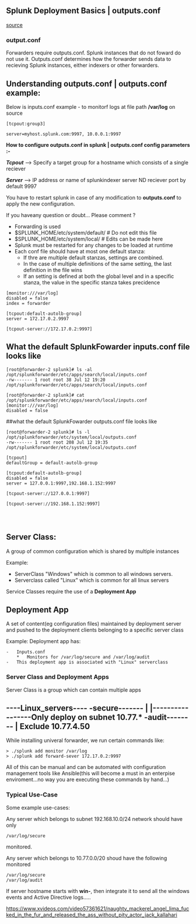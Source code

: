 ## Splunk Deployment Basics  | outputs.conf


[source](https://www.learnsplunk.com/understanding-inputsconf-in-splunk--outputsconf-in-splunk.html)

###  output.conf


Forwarders require outputs.conf.
Splunk instances that do not foward do not use it.
Outputs.conf determines how the forwarder sends data to
recieving Splunk instances, either indexers or other forwarders.


## Understanding outputs.conf | outputs.conf example:
Below is inputs.conf example - to monitorf logs at 
file path **/var/log** on source
```
[tcpout:group3]

server=myhost.splunk.com:9997, 10.0.0.1:9997
```
**How to configure outputs.conf in splunk  | outputs.conf config parameters :-**


***Tcpout*** --> Specify a target group for a hostname
which consists of a single reciever

***Server*** --> IP address or name of splunkindexer server ND reciever port by default 9997

You have to restart splunk in case of any modification to **outputs.conf** to apply the new configuration.

If you haveany question or doubt... Please comment ?






















*   Forwarding is used 
*   $SPLUNK_HOME/etc/system/default/  # Do not edit this file
*   $SPLUNK_HOME/etc/system/local/    # Edits can be made here
*   Splunk must be restarted for any changes to be loaded at runtime
*   Each conf file should have at most one default stanza:
    -   If thre are multiple default stanzas, settings are combined.
    -   In the case of multiple definitions of the same setting,
        the last definition in the file wins
    -   If an setting is defined at both the global level and in a 
        specific stanza, the value in the specific stanza takes precidence







```
[monitor:///var/log]
disabled = false 
index = forwarder

[tcpout:default-autolb-group]
server = 172.17.0.2.9997

[tcpout-server://172.17.0.2:9997]

```


## What the default SplunkFowarder inputs.conf file looks like
```
[root@forwarder-2 splunk]# ls -al /opt/splunkforwarder/etc/apps/search/local/inputs.conf
-rw------- 1 root root 38 Jul 12 19:20 /opt/splunkforwarder/etc/apps/search/local/inputs.conf

[root@forwarder-2 splunk]# cat /opt/splunkforwarder/etc/apps/search/local/inputs.conf
[monitor:///var/log]
disabled = false

```


##what the default SplunkFowarder outputs.conf file looks like
```
[root@forwarder-2 splunk]# ls -l /opt/splunkforwarder/etc/system/local/outputs.conf
-rw------- 1 root root 208 Jul 12 19:35 /opt/splunkforwarder/etc/system/local/outputs.conf

[tcpout]
defaultGroup = default-autolb-group

[tcpout:default-autolb-group]
disabled = false
server = 127.0.0.1:9997,192.168.1.152:9997

[tcpout-server://127.0.0.1:9997]

[tcpout-server://192.168.1.152:9997]




```






## Server Class:

A group of common configuration which is shared by multiple instances

Example:

*   ServerClass "Windows" which is common to all windows servers.
*   Serverclass called "Linux" which is common for all linux servers


Service Classes require the use of a **Deployment App**




## Deployment App

A set of content(eg configuration files) maintained by deployment server
and pushed to the deployment clients belonging to a specific server class


Example:
Deployment app has:

    -   Inputs.conf
        *   Monitors for /var/log/secure and /var/log/audit
    -   This deployment app is associated with "Linux" serverclass







### Server Class and Deployment Apps

Server Class is a group which can contain multiple apps 

----Linux_servers----
-secure-------      |
             |-----------------Only deploy on subnet 10.77.*
-audit--------      |          Exclude 10.77.4.50
---------------------

While installing univeral forwarder, we run certain commands like:

    > ./splunk add monitor /var/log
    > ./splunk add forward-sever 172.17.0.2:9997
    
    
All of this can be manual and can be automated with configuration management tools like
Ansible(this will become a must in an enterpise enviroment...no way you are executing
these commands by hand...)



### Typical Use-Case

Some example use-cases:

Any server which belongs to subnet 192.168.10.0/24 network should have only
    
    /var/log/secure
    
monitored.


Any server which belongs to 10.77.0.0/20 shoud have the following 
monitored

    /var/log/secure
    /var/log/audit


If server hostname starts with **win-**, then integrate it to
send all the windows events and Active Directive logs.....

https://www.xvideos.com/video57361621/naughty_mackerel_angel_lima_fucked_in_the_fur_and_released_the_ass_without_pity_actor_jack_kallahari
